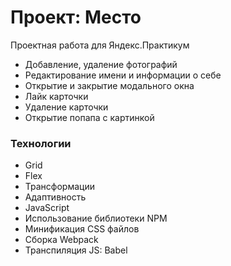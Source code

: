 # Проект: Место

Проектная работа для Яндекс.Практикум
* Добавление, удаление фотографий
* Редактирование имени и информации о себе
* Открытие и закрытие модального окна
* Лайк карточки
* Удаление карточки
* Открытие попапа с картинкой

### Технологии

* Grid
* Flex
* Трансформации
* Адаптивность
* JavaScript
* Использование библиотеки NPM
* Минификация CSS файлов
* Сборка Webpack
* Транспиляция JS: Babel
